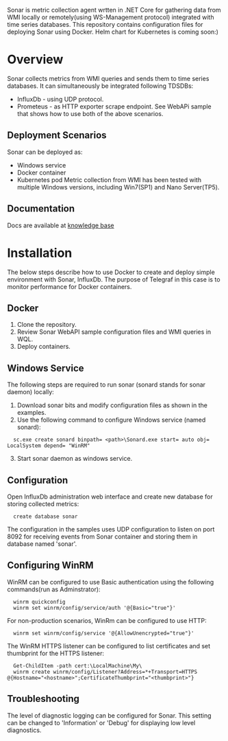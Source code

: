 Sonar is metric collection agent wrtten in .NET Core for gathering data from WMI locally or remotely(using WS-Management protocol) integrated with time series databases. This repository contains configuration files for deploying Sonar using Docker. Helm chart for Kubernetes is coming soon:) 

# Overview
Sonar collects metrics from WMI queries and sends them to time series databases. It can simultaneously be integrated following TDSDBs:
  * InfluxDb - using UDP protocol.
  * Prometeus - as HTTP exporter scrape endpoint. 
See WebAPi sample that shows how to use both of the above scenarios.

## Deployment Scenarios
Sonar can be deployed as:
  * Windows service
  * Docker container
  * Kubernetes pod 
Metric collection from WMI has been tested with multiple Windows versions, including Win7(SP1) and Nano Server(TP5).
## Documentation
Docs are available at [knowledge base](http://www.infragravity.com/knowledge-base/sonar-overview/) 

# Installation
The below steps describe how to use Docker to create and deploy simple environment with Sonar, InfluxDb. The purpose of Telegraf in this case is to monitor performance for Docker containers.
## Docker  
1. Clone the repository.
2. Review Sonar WebAPI sample configuration files and WMI queries in WQL. 
3. Deploy containers.
## Windows Service
The following steps are required to run sonar (sonard stands for sonar daemon) locally:
1. Download sonar bits and modify configuration files as shown in the examples. 
2. Use the following command to configure Windows service (named sonard):
```
  sc.exe create sonard binpath= <path>\Sonard.exe start= auto obj= LocalSystem depend= "WinRM"
```
3. Start sonar daemon as windows service.
## Configuration
Open InfluxDb administration web interface and create new database for storing collected metrics:
```
  create database sonar
```
The configuration in the samples uses UDP configuration to listen on port 8092 for receiving events from Sonar container and storing them in database named 'sonar'. 
## Configuring WinRM
WinRM can be configured to use Basic authentication using the following commands(run as Adminstrator):
```
  winrm quickconfig
  winrm set winrm/config/service/auth '@{Basic="true"}'
```
For non-production scenarios, WinRm can be configured to use HTTP:
```
  winrm set winrm/config/service '@{AllowUnencrypted="true"}'
```
The WinRM HTTPS listener can be configured to list certificates and set thumbprint for the HTTPS listener:
```
  Get-ChildItem -path cert:\LocalMachine\My\        
  winrm create winrm/config/Listener?Address=*+Transport=HTTPS @{Hostname="<hostname>";CertificateThumbprint="<thumbprint>"}
```
## Troubleshooting
The level of diagnostic logging can be configured for Sonar. This setting can be changed to 'Information' or 'Debug' for displaying low level diagnostics.

